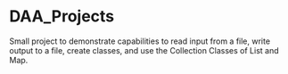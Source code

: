 # DAA_Projects

Small project to demonstrate capabilities to read input from a file, write output to a file, create classes, and use the Collection Classes of List and Map. 
